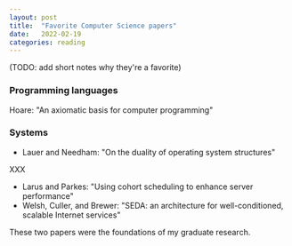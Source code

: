 ```yaml
---
layout: post
title:  "Favorite Computer Science papers"
date:   2022-02-19
categories: reading
---
```


(TODO: add short notes why they're a favorite)

### Programming languages

Hoare: "An axiomatic basis for computer programming"

### Systems

* Lauer and Needham: "On the duality of operating system structures"

XXX

* Larus and Parkes: "Using cohort scheduling to enhance server performance"
* Welsh, Culler, and Brewer: "SEDA: an architecture for well-conditioned, scalable Internet services"

These two papers were the foundations of my graduate research.
